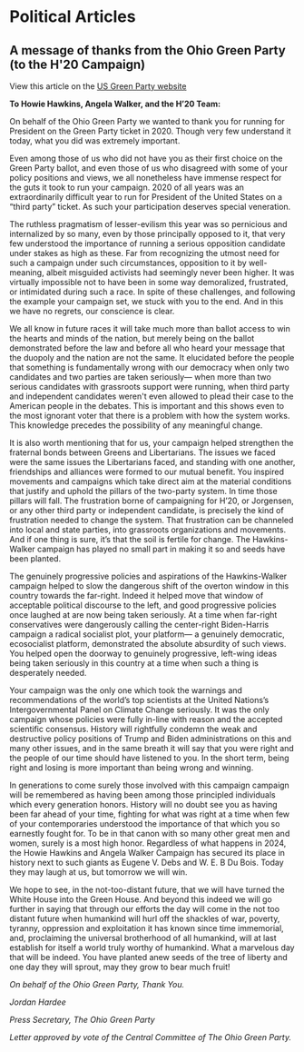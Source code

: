 # Political Articles

## A message of thanks from the Ohio Green Party (to the H'20 Campaign)

View this article on the [US Green Party website](https://www.gp.org/thanks_from_the_ohio_green_party)

**To Howie Hawkins, Angela Walker, and the H’20 Team:**

On behalf of the Ohio Green Party we wanted to thank you for running for President on the Green Party ticket in 2020. Though very few understand it today, what you did was extremely important.

Even among those of us who did not have you as their first choice on the Green Party ballot, and even those of us who disagreed with some of your policy positions and views, we all nonetheless have immense respect for the guts it took to run your campaign. 2020 of all years was an extraordinarily difficult year to run for President of the United States on a “third party” ticket. As such your participation deserves special veneration.

The ruthless pragmatism of lesser-evilism this year was so pernicious and internalized by so many, even by those principally opposed to it, that very few understood the importance of running a serious opposition candidate under stakes as high as these. Far from recognizing the utmost need for such a campaign under such circumstances, opposition to it by well-meaning, albeit misguided activists had seemingly never been higher. It was virtually impossible not to have been in some way demoralized, frustrated, or intimidated during such a race. In spite of these challenges, and following the example your campaign set, we stuck with you to the end. And in this we have no regrets, our conscience is clear.

We all know in future races it will take much more than ballot access to win the hearts and minds of the nation, but merely being on the ballot demonstrated before the law and before all who heard your message that the duopoly and the nation are not the same. It elucidated before the people that something is fundamentally wrong with our democracy when only two candidates and two parties are taken seriously— when more than two serious candidates with grassroots support were running, when third party and independent candidates weren't even allowed to plead their case to the American people in the debates. This is important and this shows even to the most ignorant voter that there is a problem with how the system works. This knowledge precedes the possibility of any meaningful change.

It is also worth mentioning that for us, your campaign helped strengthen the fraternal bonds between Greens and Libertarians. The issues we faced were the same issues the Libertarians faced, and standing with one another, friendships and alliances were formed to our mutual benefit. You inspired movements and campaigns which take direct aim at the material conditions that justify and uphold the pillars of the two-party system. In time those pillars will fall. The frustration borne of campaigning for H’20, or Jorgensen, or any other third party or independent candidate, is precisely the kind of frustration needed to change the system. That frustration can be channeled into local and state parties, into grassroots organizations and movements. And if one thing is sure, it’s that the soil is fertile for change. The Hawkins-Walker campaign has played no small part in making it so and seeds have been planted.

The genuinely progressive policies and aspirations of the Hawkins-Walker campaign helped to slow the dangerous shift of the overton window in this country towards the far-right. Indeed it helped move that window of acceptable political discourse to the left, and good progressive policies once laughed at are now being taken seriously. At a time when far-right conservatives were dangerously calling the center-right Biden-Harris campaign a radical socialist plot, your platform— a genuinely democratic, ecosocialist platform, demonstrated the absolute absurdity of such views. You helped open the doorway to genuinely progressive, left-wing ideas being taken seriously in this country at a time when such a thing is desperately needed.

Your campaign was the only one which took the warnings and recommendations of the world’s top scientists at the United Nations’s Intergovernmental Panel on Climate Change seriously. It was the only campaign whose policies were fully in-line with reason and the accepted scientific consensus. History will rightfully condemn the weak and destructive policy positions of Trump and Biden administrations on this and many other issues, and in the same breath it will say that you were right and the people of our time should have listened to you. In the short term, being right and losing is more important than being wrong and winning.

In generations to come surely those involved with this campaign campaign will be remembered as having been among those principled individuals which every generation honors. History will no doubt see you as having been far ahead of your time, fighting for what was right at a time when few of your contemporaries understood the importance of that which you so earnestly fought for. To be in that canon with so many other great men and women, surely is a most high honor. Regardless of what happens in 2024, the Howie Hawkins and Angela Walker Campaign has secured its place in history next to such giants as Eugene V. Debs and W. E. B Du Bois. Today they may laugh at us, but tomorrow we will win.

We hope to see, in the not-too-distant future, that we will have turned the White House into the Green House. And beyond this indeed we will go further in saying that through our efforts the day will come in the not too distant future when humankind will hurl off the shackles of war, poverty, tyranny, oppression and exploitation it has known since time immemorial, and, proclaiming the universal brotherhood of all humankind, will at last establish for itself a world truly worthy of humankind. What a marvelous day that will be indeed. You have planted anew seeds of the tree of liberty and one day they will sprout, may they grow to bear much fruit!

_On behalf of the Ohio Green Party, Thank You._

_Jordan Hardee_

_Press Secretary, The Ohio Green Party_

_Letter approved by vote of the Central Committee of The Ohio Green Party._